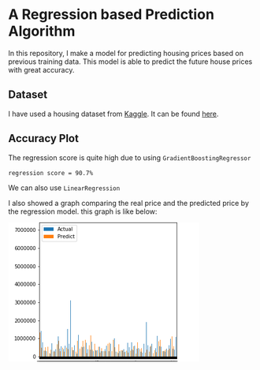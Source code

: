 # A Regression based Prediction Algorithm
In this repository, I make a model for predicting housing prices based on previous training data. This model is able to predict the future house prices with great accuracy.

## Dataset 
I have used a housing dataset from [Kaggle](https://www.kaggle.com/). It can be found [here](dataset/kc_house_data.csv).
## Accuracy Plot 
The regression score is quite high due to using ```GradientBoostingRegressor``` 
```
regression score = 90.7%
```
We can also use ```LinearRegression``` 

I also showed a graph comparing the real price and the predicted price by the regression model.
this graph is like below:

![](images/plot1.png)
